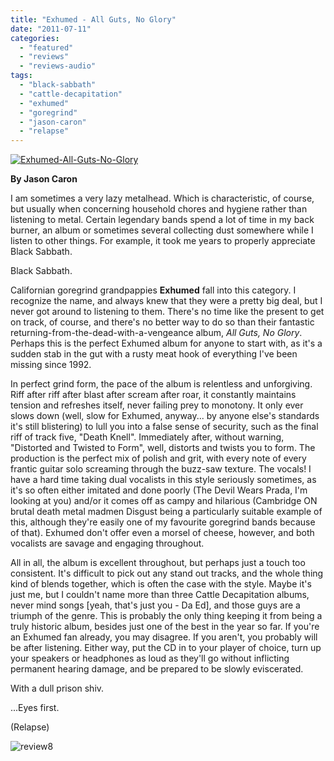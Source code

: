 ```yaml
---
title: "Exhumed - All Guts, No Glory"
date: "2011-07-11"
categories: 
  - "featured"
  - "reviews"
  - "reviews-audio"
tags: 
  - "black-sabbath"
  - "cattle-decapitation"
  - "exhumed"
  - "goregrind"
  - "jason-caron"
  - "relapse"
---
```


[![](http://www.hellbound.ca/wp-content/uploads/2011/07/Exhumed-All-Guts-No-Glory.jpg "Exhumed-All-Guts-No-Glory")](http://www.hellbound.ca/wp-content/uploads/2011/07/Exhumed-All-Guts-No-Glory.jpg)

**By Jason Caron**

I am sometimes a very lazy metalhead. Which is characteristic, of course, but usually when concerning household chores and hygiene rather than listening to metal. Certain legendary bands spend a lot of time in my back burner, an album or sometimes several collecting dust somewhere while I listen to other things. For example, it took me years to properly appreciate Black Sabbath.

Black Sabbath.

Californian goregrind grandpappies **Exhumed** fall into this category. I recognize the name, and always knew that they were a pretty big deal, but I never got around to listening to them. There's no time like the present to get on track, of course, and there's no better way to do so than their fantastic returning-from-the-dead-with-a-vengeance album, _All Guts, No Glory_. Perhaps this is the perfect Exhumed album for anyone to start with, as it's a sudden stab in the gut with a rusty meat hook of everything I've been missing since 1992.

In perfect grind form, the pace of the album is relentless and unforgiving. Riff after riff after blast after scream after roar, it constantly maintains tension and refreshes itself, never failing prey to monotony. It only ever slows down (well, slow for Exhumed, anyway... by anyone else's standards it's still blistering) to lull you into a false sense of security, such as the final riff of track five, "Death Knell". Immediately after, without warning, "Distorted and Twisted to Form", well, distorts and twists you to form. The production is the perfect mix of polish and grit, with every note of every frantic guitar solo screaming through the buzz-saw texture. The vocals! I have a hard time taking dual vocalists in this style seriously sometimes, as it's so often either imitated and done poorly (The Devil Wears Prada, I'm looking at you) and/or it comes off as campy and hilarious (Cambridge ON brutal death metal madmen Disgust being a particularly suitable example of this, although they're easily one of my favourite goregrind bands because of that). Exhumed don't offer even a morsel of cheese, however, and both vocalists are savage and engaging throughout.

All in all, the album is excellent throughout, but perhaps just a touch too consistent. It's difficult to pick out any stand out tracks, and the whole thing kind of blends together, which is often the case with the style. Maybe it's just me, but I couldn't name more than three Cattle Decapitation albums, never mind songs \[yeah, that's just you - Da Ed\], and those guys are a triumph of the genre. This is probably the only thing keeping it from being a truly historic album, besides just one of the best in the year so far. If you're an Exhumed fan already, you may disagree. If you aren't, you probably will be after listening. Either way, put the CD in to your player of choice, turn up your speakers or headphones as loud as they'll go without inflicting permanent hearing damage, and be prepared to be slowly eviscerated.

With a dull prison shiv.

...Eyes first.

(Relapse)

![](http://www.hellbound.ca/wp-content/uploads/2009/07/review8.png "review8")
